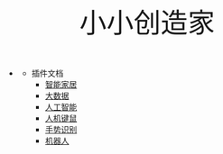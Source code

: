 <br/>
<center><font face="黑体" size=10>小小创造家</font></center>
  
<br/>
<br/>


- <center>  </center>

    - 插件文档
        - [智能家居](./智能家居.md)
        - [大数据](./大数据.md)
        - [人工智能](./人工智能.md)
        - [人机键鼠](./人机键鼠.md)
        - [手势识别](./hand_cong.md)
        - [机器人](./机器人.md)